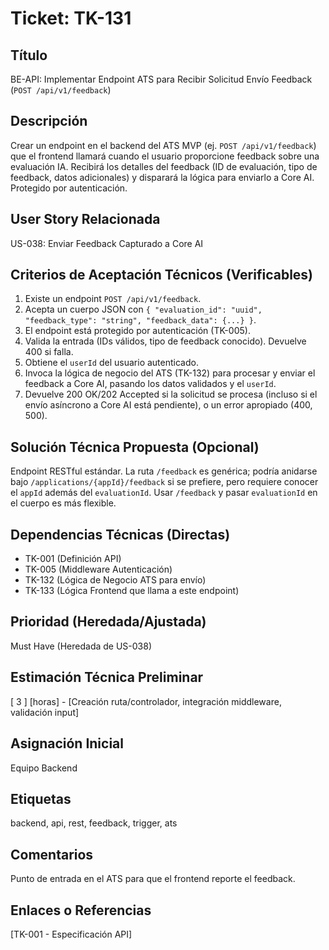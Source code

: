 # Ticket: TK-131

## Título
BE-API: Implementar Endpoint ATS para Recibir Solicitud Envío Feedback (`POST /api/v1/feedback`)

## Descripción
Crear un endpoint en el backend del ATS MVP (ej. `POST /api/v1/feedback`) que el frontend llamará cuando el usuario proporcione feedback sobre una evaluación IA. Recibirá los detalles del feedback (ID de evaluación, tipo de feedback, datos adicionales) y disparará la lógica para enviarlo a Core AI. Protegido por autenticación.

## User Story Relacionada
US-038: Enviar Feedback Capturado a Core AI

## Criterios de Aceptación Técnicos (Verificables)
1.  Existe un endpoint `POST /api/v1/feedback`.
2.  Acepta un cuerpo JSON con `{ "evaluation_id": "uuid", "feedback_type": "string", "feedback_data": {...} }`.
3.  El endpoint está protegido por autenticación (TK-005).
4.  Valida la entrada (IDs válidos, tipo de feedback conocido). Devuelve 400 si falla.
5.  Obtiene el `userId` del usuario autenticado.
6.  Invoca la lógica de negocio del ATS (TK-132) para procesar y enviar el feedback a Core AI, pasando los datos validados y el `userId`.
7.  Devuelve 200 OK/202 Accepted si la solicitud se procesa (incluso si el envío asíncrono a Core AI está pendiente), o un error apropiado (400, 500).

## Solución Técnica Propuesta (Opcional)
Endpoint RESTful estándar. La ruta `/feedback` es genérica; podría anidarse bajo `/applications/{appId}/feedback` si se prefiere, pero requiere conocer el `appId` además del `evaluationId`. Usar `/feedback` y pasar `evaluationId` en el cuerpo es más flexible.

## Dependencias Técnicas (Directas)
* TK-001 (Definición API)
* TK-005 (Middleware Autenticación)
* TK-132 (Lógica de Negocio ATS para envío)
* TK-133 (Lógica Frontend que llama a este endpoint)

## Prioridad (Heredada/Ajustada)
Must Have (Heredada de US-038)

## Estimación Técnica Preliminar
[ 3 ] [horas] - [Creación ruta/controlador, integración middleware, validación input]

## Asignación Inicial
Equipo Backend

## Etiquetas
backend, api, rest, feedback, trigger, ats

## Comentarios
Punto de entrada en el ATS para que el frontend reporte el feedback.

## Enlaces o Referencias
[TK-001 - Especificación API]